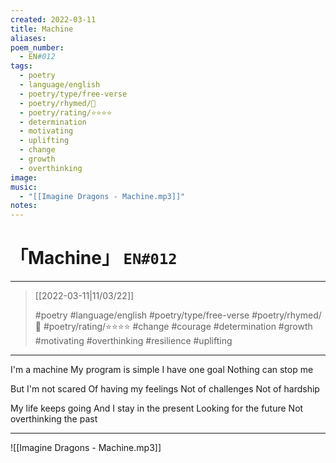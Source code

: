 ```yaml
---
created: 2022-03-11
title: Machine
aliases:
poem_number:
  - EN#012
tags:
  - poetry
  - language/english
  - poetry/type/free-verse
  - poetry/rhymed/🔴
  - poetry/rating/⭐⭐⭐⭐
  - determination
  - motivating
  - uplifting
  - change
  - growth
  - overthinking
image:
music:
  - "[[Imagine Dragons - Machine.mp3]]"
notes:
---
```

# 「Machine」 `EN#012`

---

> [[2022-03-11|11/03/22]]
> 
> #poetry 
> #language/english 
> #poetry/type/free-verse 
> #poetry/rhymed/🔴 
> #poetry/rating/⭐⭐⭐⭐ 
> #change #courage #determination #growth #motivating #overthinking #resilience #uplifting 

---

I'm a machine
My program is simple
I have one goal
Nothing can stop me

But I'm not scared
Of having my feelings
Not of challenges
Not of hardship

My life keeps going
And I stay in the present
Looking for the future
Not overthinking the past

---

![[Imagine Dragons - Machine.mp3]]